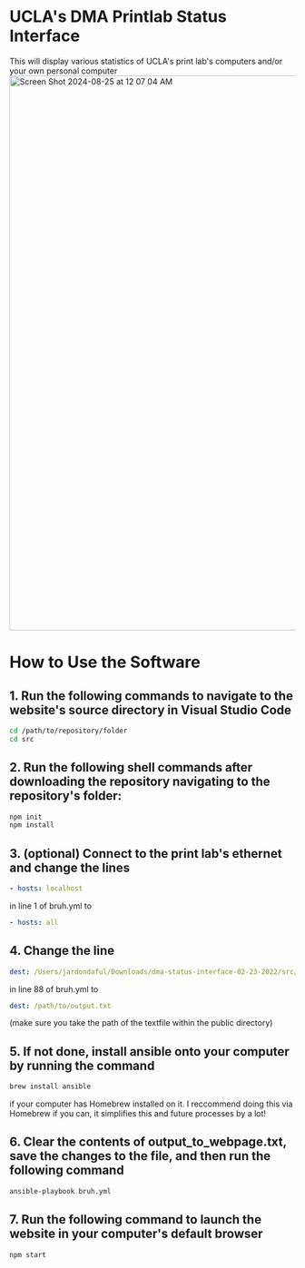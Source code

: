 # UCLA's DMA Printlab Status Interface

This will display various statistics of UCLA's print lab's computers and/or your own personal computer
<img width="978" alt="Screen Shot 2024-08-25 at 12 07 04 AM" src="https://github.com/user-attachments/assets/d83e238e-ffbf-4343-8549-2b81d68d45ff">


# How to Use the Software

## 1. Run the following commands to navigate to the website's source directory in Visual Studio Code
```sh
cd /path/to/repository/folder
cd src
```

## 2. Run the following shell commands after downloading the repository navigating to the repository's folder: 
```sh
npm init
npm install
```

## 3. (optional) Connect to the print lab's ethernet and change the lines 

```yml
- hosts: localhost
```
  in line 1 of bruh.yml to 

```yml
- hosts: all
```

## 4. Change the line 
```yml
dest: /Users/jardondaful/Downloads/dma-status-interface-02-23-2022/src/output_for_webpage.txt
```
in line 88 of bruh.yml to 
```yml
dest: /path/to/output.txt
```
(make sure you take the path of the textfile within the public directory)
## 5. If not done, install ansible onto your computer by running the command 
```sh
brew install ansible
```
if your computer has Homebrew installed on it. I reccommend doing this via Homebrew if you can, it simplifies this and future processes by a  lot!

## 6. Clear the contents of output_to_webpage.txt, save the changes to the file, and then run the following command 
```sh
ansible-playbook bruh.yml
```

## 7. Run the following command to launch the website in your computer's default browser
```sh
npm start
```
